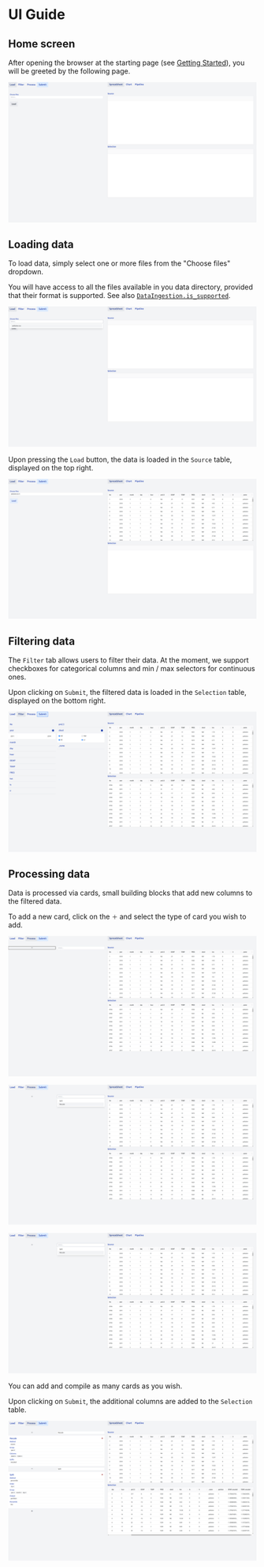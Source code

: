 # UI Guide

## Home screen

After opening the browser at the starting page (see [Getting Started](@ref)),
you will be greeted by the following page.

![UI home page](assets/home.png)

## Loading data

To load data, simply select one or more files from the "Choose files" dropdown.

You will have access to all the files available in you data directory, provided
that their format is supported. See also [`DataIngestion.is_supported`](@ref).

![UI file selection](assets/load.png)

Upon pressing the `Load` button, the data is loaded in the `Source` table,
displayed on the top right.

![loaded data](assets/loaded.png)

## Filtering data

The `Filter` tab allows users to filter their data.
At the moment, we support checkboxes for categorical columns and min / max
selectors for continuous ones.

Upon clicking on `Submit`, the filtered data is loaded in the `Selection` table,
displayed on the bottom right.

![filtered data](assets/filtered.png)

## Processing data

Data is processed via cards, small building blocks that add new columns to the 
filtered data.

To add a new card, click on the `＋` and select the type of card you wish to add.

![launching the new card selection menu](assets/new-card-0.png)

![choosing the new card](assets/new-card-1.png)

![the new card is generated](assets/new-card-1.png)

You can add and compile as many cards as you wish.

Upon clicking on `Submit`, the additional columns are added to the `Selection` table.

![processed data](assets/processed.png)
